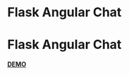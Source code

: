 <!DOCTYPE html>
<html>
<head>
	<h1>Flask Angular Chat</h1>
</head>
<body>
	<h1>Flask Angular Chat</h1>
	<a href="https://vasileclaudiu.github.io/flaskangchat/"><strong>DEMO</strong></a>
</body>
</html>